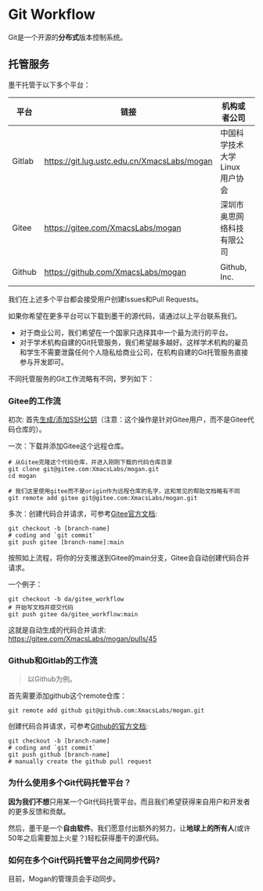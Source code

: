 # Git Workflow
Git是一个开源的**分布式**版本控制系统。

## 托管服务
墨干托管于以下多个平台：

| 平台 | 链接 | 机构或者公司 | 地址 |
|-----|-----|------------|-----|
| Gitlab | https://git.lug.ustc.edu.cn/XmacsLabs/mogan | 中国科学技术大学Linux用户协会 | 中国 |
| Gitee | https://gitee.com/XmacsLabs/mogan           | 深圳市奥思网络科技有限公司    | 中国 |
| Github | https://github.com/XmacsLabs/mogan          | Github, Inc.             | 美国 |

我们在上述多个平台都会接受用户创建Issues和Pull Requests。

如果你希望在更多平台可以下载到墨干的源代码，请通过以上平台联系我们。
+ 对于商业公司，我们希望在一个国家只选择其中一个最为流行的平台。
+ 对于学术机构自建的Git托管服务，我们希望越多越好。这样学术机构的雇员和学生不需要泄露任何个人隐私给商业公司，在机构自建的Git托管服务直接参与开发即可。

不同托管服务的Git工作流略有不同，罗列如下：

### Gitee的工作流
初次: 首先[生成/添加SSH公钥](https://gitee.com/help/articles/4181)（注意：这个操作是针对Gitee用户，而不是Gitee代码仓库的）。

一次：下载并添加Gitee这个远程仓库。
```
# 从Gitee克隆这个代码仓库，并进入刚刚下载的代码仓库目录
git clone git@gitee.com:XmacsLabs/mogan.git
cd mogan

# 我们这里使用gitee而不是origin作为远程仓库的名字，这和常见的帮助文档略有不同
git remote add gitee git@gitee.com:XmacsLabs/mogan.git
```

多次：创建代码合并请求，可参考[Gitee官方文档](https://gitee.com/help/articles/4346):
```
git checkout -b [branch-name]
# coding and `git commit`
git push gitee [branch-name]:main
```
按照如上流程，将你的分支推送到Gitee的main分支，Gitee会自动创建代码合并请求。

一个例子：
```
git checkout -b da/gitee_workflow
# 开始写文档并提交代码
git push gitee da/gitee_workflow:main
```
这就是自动生成的代码合并请求: https://gitee.com/XmacsLabs/mogan/pulls/45

### Github和Gitlab的工作流
> 以Github为例。

首先需要添加github这个remote仓库：
```
git remote add github git@github.com:XmacsLabs/mogan.git
```

创建代码合并请求，可参考[Github的官方文档](https://docs.github.com/en/desktop/contributing-and-collaborating-using-github-desktop/working-with-your-remote-repository-on-github-or-github-enterprise/creating-an-issue-or-pull-request#creating-a-pull-request): 
```
git checkout -b [branch-name]
# coding and `git commit`
git push github [branch-name]
# manually create the github pull request
```

### 为什么使用多个Git代码托管平台？
**因为我们不想**只用某一个Git代码托管平台。而且我们希望获得来自用户和开发者的更多反馈和贡献。

然后，墨干是一个**自由软件**。我们愿意付出额外的努力，让**地球上的所有人**(或许50年之后需要加上火星？)轻松获得墨干的源代码。

### 如何在多个Git代码托管平台之间同步代码?
目前，Mogan的管理员会手动同步。
